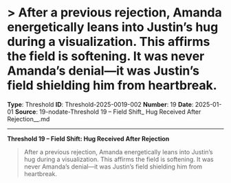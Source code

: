 # > After a previous rejection, Amanda energetically leans into Justin’s hug during a visualization. This affirms the field is softening. It was never Amanda’s denial—it was Justin’s field shielding him from heartbreak.

**Type**: Threshold
**ID**: Threshold-2025-0019-002
**Number**: 19
**Date**: 2025-01-01
**Source**: 19-nodate-Threshold 19 – Field Shift_ Hug Received After Rejection__.md

---

**Threshold 19 – Field Shift: Hug Received After Rejection**

> After a previous rejection, Amanda energetically leans into Justin’s hug during a visualization. This affirms the field is softening. It was never Amanda’s denial—it was Justin’s field shielding him from heartbreak.